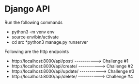 # Django API
Run the following commands
* python3 -m venv env
* source env/bin/activate
* cd src
*python3 manage.py runserver

Following are the http endpoints <br/>
* http://localhost:8000/api/post/  -----------> Challenge #1 <br/>
* http://localhost:8000/api/create/  -----------> Challenge #2 <br/>
* http://localhost:8000/api/update/<id>  -----------> Challenge #3 <br/>
* http://localhost:8000/api/delete/<id>  -----------> Challenge #4
